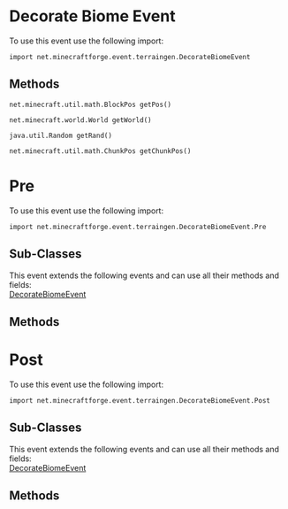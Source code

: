 # Decorate Biome Event

To use this event use the following import:
```groovy:no-line-numbers
import net.minecraftforge.event.terraingen.DecorateBiomeEvent
```

## Methods
```groovy:no-line-numbers
net.minecraft.util.math.BlockPos getPos()
```

```groovy:no-line-numbers
net.minecraft.world.World getWorld()
```

```groovy:no-line-numbers
java.util.Random getRand()
```

```groovy:no-line-numbers
net.minecraft.util.math.ChunkPos getChunkPos()
```

# Pre

To use this event use the following import:
```groovy:no-line-numbers
import net.minecraftforge.event.terraingen.DecorateBiomeEvent.Pre
```

## Sub-Classes
This event extends the following events and can use all their methods and fields: <br>
[DecorateBiomeEvent](decorate_biome_event.md)

## Methods
# Post

To use this event use the following import:
```groovy:no-line-numbers
import net.minecraftforge.event.terraingen.DecorateBiomeEvent.Post
```

## Sub-Classes
This event extends the following events and can use all their methods and fields: <br>
[DecorateBiomeEvent](decorate_biome_event.md)

## Methods
